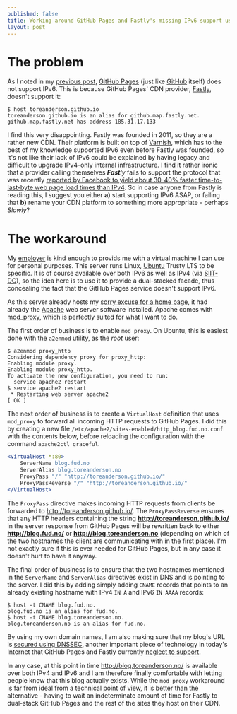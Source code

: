 ```yaml
---
published: false
title: Working around GitHub Pages and Fastly's missing IPv6 support using Apache mod_proxy
layout: post
---
```

# The problem

As I noted in my [previous post](/2015/08/29/first-post.html), [GitHub
Pages](https://pages.github.com/) (just like [GitHub](https://github.com/)
itself) does not support IPv6. This is because GitHub Pages' CDN provider,
[Fastly](https://www.fastly.com/), doesn't support it:

````console
$ host toreanderson.github.io
toreanderson.github.io is an alias for github.map.fastly.net.
github.map.fastly.net has address 185.31.17.133
````

I find this very disappointing. Fastly was founded in 2011, so they are a
rather new CDN. Their platform is built on top of
[Varnish](https://www.varnish-cache.org/), which has to the best of my
knowledge supported IPv6 even before Fastly was founded, so it's not like their
lack of IPv6 could be explained by having legacy and difficult to upgrade
IPv4-only internal infrastructure. I find it rather ironic that a provider
calling themselves ***Fast****ly* fails to support the protocol that was
recently [reported by Facebook to yield about 30-40% faster time-to-last-byte
web page load times than IPv4](https://youtu.be/An7s25FSK0U?t=18m53s). So in
case anyone from Fastly is reading this, I suggest you either **a)** start
supporting IPv6 ASAP, or failing that **b)** rename your CDN platform to
something more appropriate - perhaps *Slowly*?

# The workaround

My [employer](http://www.redpill-linpro.com/) is kind enough to provids me with
a virtual machine I can use for personal purposes. This server runs Linux,
[Ubuntu](http://ubuntu.com) Trusty LTS to be specific. It is of course
available over both IPv6 as well as IPv4 (via
[SIIT-DC](https://tools.ietf.org/html/draft-ietf-v6ops-siit-dc)), so the idea
here is to use it to provide a dual-stacked facade, thus concealing the fact
that the GitHub Pages service doesn't support IPv6.

As this server already hosts my [sorry excuse for a home
page](http://toreanderson.no/), it had already the
[Apache](http://httpd.apache.org) web server software installed. Apache comes
with [mod_proxy](https://httpd.apache.org/docs/current/mod/mod_proxy.html),
which is perfectly suited for what I want to do.

The first order of business is to enable `mod_proxy`. On Ubuntu, this is
easiest done with the `a2enmod` utility, as the *root* user:

````console
$ a2enmod proxy_http
Considering dependency proxy for proxy_http:
Enabling module proxy.
Enabling module proxy_http.
To activate the new configuration, you need to run:
  service apache2 restart
$ service apache2 restart
 * Restarting web server apache2                                         [ OK ]
````

The next order of business is to create a `VirtualHost` definition that uses
`mod_proxy` to forward all incoming HTTP requests to GitHub Pages. I did this
by creating a new file `/etc/apache2/sites-enabled/http_blog.fud.no.conf` with
the contents below, before reloading the configuration with the command
`apache2ctl graceful`.

````apache
<VirtualHost *:80>
	ServerName blog.fud.no
	ServerAlias blog.toreanderson.no
	ProxyPass "/" "http://toreanderson.github.io/"
	ProxyPassReverse "/" "http://toreanderson.github.io/"
</VirtualHost>
````

The `ProxyPass` directive makes incoming HTTP requests from clients be
forwarded to http://toreanderson.github.io/. The `ProxyPassReverse` ensures
that any HTTP headers containing the string **http://toreanderson.github.io/**
in the server response from GitHub Pages will be rewritten back to either
**http://blog.fud.no/** or **http://blog.toreanderson.no** (depending on which
of the two hostnames the client are communicating with in the first place). I'm
not exactly sure if this is ever needed for GitHub Pages, but in any case it
doesn't hurt to have it anyway.

The final order of business is to ensure that the two hostnames mentioned in
the `ServerName` and `ServerAlias` directives exist in DNS and is pointing to
the server. I did this by adding simply adding `CNAME` records that points to
an already existing hostname with IPv4 `IN A` and IPv6 `IN AAAA` records:

````console
$ host -t CNAME blog.fud.no.
blog.fud.no is an alias for fud.no.
$ host -t CNAME blog.toreanderson.no.
blog.toreanderson.no is an alias for fud.no.
````

By using my own domain names, I am also making sure that my blog's URL is
[secured using
DNSSEC](http://dnssec-debugger.verisignlabs.com/blog.toreanderson.no), another
important piece of technology in today's Internet that GitHub Pages and Fastly
currently [neglect to
support](http://dnssec-debugger.verisignlabs.com/toreanderson.github.io).

In any case, at this point in time http://blog.toreanderson.no/ is available
over both IPv4 and IPv6 and I am therefore finally comfortable with letting
people know that this blog actually exists. While the `mod_proxy` workaround is
far from ideal from a technical point of view, it is better than the
alternative - having to wait an indeterminate amount of time for Fastly to
dual-stack GitHub Pages and the rest of the sites they host on their CDN.
